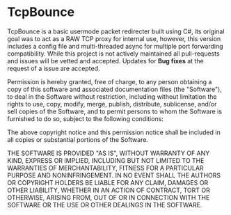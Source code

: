 # TcpBounce
TcpBounce is a basic usermode packet redirecter built using C#, its original goal was to act as a RAW TCP proxy for internal use, however, this version includes a config file and multi-threaded async for multiple port forwarding compatibility. While this project is not actively maintained all pull-requests and issues will be vetted and accepted. Updates for **Bug fixes** at the request of a issue are accepted.

Permission is hereby granted, free of charge, to any person obtaining a copy
of this software and associated documentation files (the "Software"), to deal
in the Software without restriction, including without limitation the rights
to use, copy, modify, merge, publish, distribute, sublicense, and/or sell
copies of the Software, and to permit persons to whom the Software is
furnished to do so, subject to the following conditions:

The above copyright notice and this permission notice shall be included in all
copies or substantial portions of the Software.

THE SOFTWARE IS PROVIDED "AS IS", WITHOUT WARRANTY OF ANY KIND, EXPRESS OR
IMPLIED, INCLUDING BUT NOT LIMITED TO THE WARRANTIES OF MERCHANTABILITY,
FITNESS FOR A PARTICULAR PURPOSE AND NONINFRINGEMENT. IN NO EVENT SHALL THE
AUTHORS OR COPYRIGHT HOLDERS BE LIABLE FOR ANY CLAIM, DAMAGES OR OTHER
LIABILITY, WHETHER IN AN ACTION OF CONTRACT, TORT OR OTHERWISE, ARISING FROM,
OUT OF OR IN CONNECTION WITH THE SOFTWARE OR THE USE OR OTHER DEALINGS IN THE
SOFTWARE.
